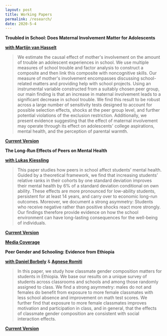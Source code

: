 ```yaml
---
layout: post
title: Working Papers
permalink: /research/
date: 2020-5-4
---
```


**Troubled in School: Does Maternal Involvement Matter for Adolescents**

[**with Martijn van Hasselt**](https://bryan.uncg.edu/faculty-and-staff/van-hasselt-martijn-nicolaas-pieter-n/) 

>We estimate the causal effect of mother's involvement on the amount of trouble an adolescent experiences in school. We use multiple measures of school trouble and factor analysis to construct a composite and then link this composite with noncognitive skills. Our measure of mother's involvement encompasses discussing school-related matters and providing help with school projects. Using an instrumental variable constructed from a suitably chosen peer group, our main finding is that an increase in maternal involvement leads to a significant decrease in school trouble. We find this result to be robust across a large number of sensitivity tests designed to account for possible selection effects, shocks at the peer group level, and further potential violations of the exclusion restriction. Additionally, we present evidence suggesting that the effect of maternal involvement may operate through its effect on adolescents' college aspirations, mental health, and the perception of parental warmth. 

[**Current Version**]({{site.baseurl}}/files/schtrouble.pdf)


**The Long-Run Effects of Peers on Mental Health**

[**with Lukas Kiessling**](https://lukaskiessling.github.io/)

>This paper studies how peers in school affect students' mental health. Guided by a theoretical framework, we find that increasing students’ relative ranks in their cohorts by one standard deviation improves their mental health by 6\% of a standard deviation conditional on own ability. These effects are more pronounced for low-ability students, persistent for at least 14 years, and carry over to economic long-run outcomes. Moreover, we document a strong asymmetry: Students who receive negative rather than positive shocks react more strongly. Our findings therefore provide evidence on how the school environment can have long-lasting consequences for the well-being of individuals.

[**Current Version**]({{site.baseurl}}/files/kiessling_norris_WP_062020.pdf)

[**Media Coverage**](https://www.faz.net/aktuell/wirtschaft/wie-leistungsvergleiche-zwischen-schuelern-krank-machen-17019068.html)


**Peer Gender and Schooling: Evidence from Ethiopia**

[**with Daniel Borbely**](https://sites.google.com/view/danielborbely/home) & [**Agnese Romiti**](https://sites.google.com/view/agneseromiti/home)

>In this paper, we study how classmate gender composition matters for students in Ethiopia. We base our results on a unique survey of students across classrooms and schools and among those randomly assigned to class. We find a strong asymmetry: males do not and females do benefit from exposure to more female classmates with less school absence and improvement on math test scores. We further find that exposure to more female classmates improves motivation and participation in class, and in general, that the effects of classmate gender composition are consistent with social interaction effects.

[**Current Version**]({{site.baseurl}}/files/peergender_wp)

